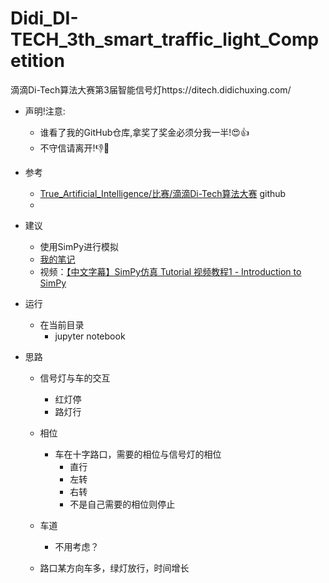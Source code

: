 # Didi_DI-TECH_3th_smart_traffic_light_Competition
滴滴Di-Tech算法大赛第3届智能信号灯https://ditech.didichuxing.com/

- 声明!注意:
    - 谁看了我的GitHub仓库,拿奖了奖金必须分我一半!:heart_eyes::thumbsup:
    - 不守信请离开!:thumbsdown::no_good:

- 参考
    - [True_Artificial_Intelligence/比赛/滴滴Di-Tech算法大赛](https://github.com/makelove/True_Artificial_Intelligence/tree/master/%E6%AF%94%E8%B5%9B/%E6%BB%B4%E6%BB%B4Di-Tech%E7%AE%97%E6%B3%95%E5%A4%A7%E8%B5%9B) github
    - 
    
- 建议
    - 使用SimPy进行模拟
    - [我的笔记](https://github.com/makelove/True_Artificial_Intelligence/tree/master/Python/SimPy)
    - 视频：[【中文字幕】SimPy仿真 Tutorial 视频教程1 - Introduction to SimPy](https://www.bilibili.com/video/av17474579/)
    
- 运行
    - 在当前目录
        - jupyter notebook
        
- 思路
    - 信号灯与车的交互
        - 红灯停
        - 路灯行
    - 相位
        - 车在十字路口，需要的相位与信号灯的相位
            - 直行
            - 左转
            - 右转
            - 不是自己需要的相位则停止
    - 车道
        - 不用考虑？
        
    - 路口某方向车多，绿灯放行，时间增长